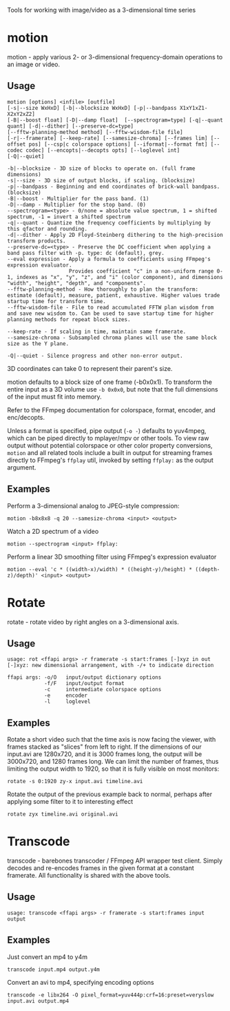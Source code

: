 Tools for working with image/video as a 3-dimensional time series

# motion
motion - apply various 2- or 3-dimensional frequency-domain operations to an image or video.

## Usage

	motion [options] <infile> [outfile]
	[-s|--size WxHxD] [-b|--blocksize WxHxD] [-p|--bandpass X1xY1xZ1-X2xY2xZ2]
	[-B|--boost float] [-D|--damp float]  [--spectrogram=type] [-q|--quant quant] [-d|--dither] [--preserve-dc=type]
	[--fftw-planning-method method] [--fftw-wisdom-file file]
	[-r|--framerate] [--keep-rate] [--samesize-chroma] [--frames lim] [--offset pos] [--csp|c colorspace options] [--iformat|--format fmt] [--codec codec] [--encopts|--decopts opts] [--loglevel int]
	[-Q|--quiet]

	-b|--blocksize - 3D size of blocks to operate on. (full frame dimensions)
	-s|--size - 3D size of output blocks, if scaling. (blocksize)
	-p|--bandpass - Beginning and end coordinates of brick-wall bandpass. (blocksize)
	-B|--boost - Multiplier for the pass band. (1)
	-D|--damp - Multiplier for the stop band. (0)
	--spectrogram=<type> - 0/none = absolute value spectrum, 1 = shifted spectrum, -1 = invert a shifted spectrum
	-q|--quant - Quantize the frequency coefficients by multiplying by this qfactor and rounding.
	-d|--dither - Apply 2D Floyd-Steinberg dithering to the high-precision transform products.
	--preserve-dc=<type> - Preserve the DC coefficient when applying a band pass filter with -p. type: dc (default), grey.
	--eval expression - Apply a formula to coefficients using FFmpeg's expression evaluator.
	                    Provides coefficient "c" in a non-uniform range 0-1, indexes as "x", "y", "z", and "i" (color component), and dimensions "width", "height", "depth", and "components".
	--fftw-planning-method - How thoroughly to plan the transform: estimate (default), measure, patient, exhaustive. Higher values trade startup time for transform time.
	--fftw-wisdom-file - File to read accumulated FFTW plan wisdom from and save new wisdom to. Can be used to save startup time for higher planning methods for repeat block sizes.

	--keep-rate - If scaling in time, maintain same framerate.
	--samesize-chroma - Subsampled chroma planes will use the same block size as the Y plane.

	-Q|--quiet - Silence progress and other non-error output.

3D coordinates can take 0 to represent their parent's size.

motion defaults to a block size of one frame (-b0x0x1). To transform the entire input as a 3D volume use `-b 0x0x0`, but note that the full dimensions of the input must fit into memory.

Refer to the FFmpeg documentation for colorspace, format, encoder, and enc/decopts.

Unless a format is specified, pipe output (`-o -`) defaults to yuv4mpeg, which can be piped directly to mplayer/mpv or other tools. To view raw output without potential colorspace or other color property conversions, `motion` and all related tools include a built in output for streaming frames directly to FFmpeg's `ffplay` util, invoked by setting `ffplay:` as the output argument.

## Examples

Perform a 3-dimensional analog to JPEG-style compression:
	
	motion -b8x8x8 -q 20 --samesize-chroma <input> <output>

Watch a 2D spectrum of a video

	motion --spectrogram <input> ffplay:

Perform a linear 3D smoothing filter using FFmpeg's expression evaluator

	motion --eval 'c * ((width-x)/width) * ((height-y)/height) * ((depth-z)/depth)' <input> <output>


# Rotate
rotate - rotate video by right angles on a 3-dimensional axis.

## Usage

	usage: rot <ffapi args> -r framerate -s start:frames [-]xyz in out
	[-]xyz: new dimensional arrangement, with -/+ to indicate direction

	ffapi args: -o/O   input/output dictionary options
	            -f/F   input/output format
	            -c     intermediate colorspace options
	            -e     encoder
	            -l     loglevel

## Examples
Rotate a short video such that the time axis is now facing the viewer, with frames stacked as "slices" from left to right. If the dimensions of our input.avi are 1280x720, and it is 3000 frames long, the output will be 3000x720, and 1280 frames long. We can limit the number of frames, thus limiting the output width to 1920, so that it is fully visible on most monitors:

	rotate -s 0:1920 zy-x input.avi timeline.avi

Rotate the output of the previous example back to normal, perhaps after applying some filter to it to interesting effect

	rotate zyx timeline.avi original.avi

# Transcode
transcode - barebones transcoder / FFmpeg API wrapper test client. Simply decodes and re-encodes frames in the given format at a constant framerate. All functionality is shared with the above tools.

## Usage

	usage: transcode <ffapi args> -r framerate -s start:frames input output

## Examples
Just convert an mp4 to y4m

	transcode input.mp4 output.y4m

Convert an avi to mp4, specifying encoding options

	transcode -e libx264 -O pixel_format=yuv444p:crf=16:preset=veryslow input.avi output.mp4